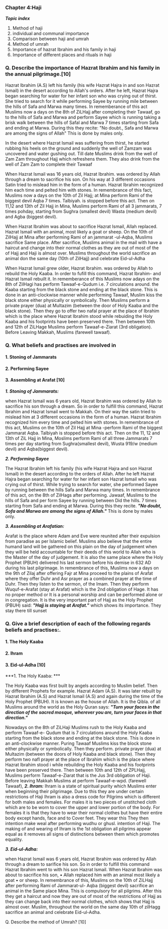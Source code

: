 ### Chapter 4:Haji
***Topic index***

1. Method of haji
2. individual and communal importance
3. Comparison between haji and umrah
4. Method of umrah
5. Importance of hazrat Ibrahim and his family in haji
6. Importance of different places and rituals in haji

### Q. Describe the importance of Hazrat Ibrahim and his family in the annual pilgrimage.[10]


Hazrat Ibrahim (A.S) left his family (his wife Hazrat Hajra
in and son Hazrat Ismail) in the desert according to Allah's
orders. After he left, Hazrat Hajra began searching for
water for her infant son who was crying out of thirst. She
tried to search for it while performing Sayee by running
mile between the hills of Safa and Marwa many times. In
rememberance of this act Muslims now a days on the
8th of ZiLHajj after completing their Tawaaf, go to the
hills of Safa and Marwa and perform Sayee which is
running taking a brisk walk between the hills of Safal
and Marwa 7 times starting from Safa and ending at
Marwa. During this they recite:
"No doubt., Safa and Marwa are among the signs of
Allah"
This is done by males only. 

In the desert where Hazrat Ismail was suffering from
thirst, he started rubbing his heels on the ground and
suddenly the well of Zamzam was uncovered and water
gushing out. Till date Muslims drink from the
well of Zam Zam throughout Hajj which refreshens them.
They also drink from the well of Zam Zam to complete their Tawaaf

When Hazrat Ismail was 16 years old, Hazrat Ibrahim.
was ordered by Allah through a dream to sacrifice his son. On his way at 3 different occasions Satin tried to mislead him in the form of a human. Hazrat Ibrahim recognized him each time and
pelted him with stones. In remembrance of this
fact, Muslims now a days on the 10th of Zil Hajj;
at Mina perform Rami of the biggest devil Aqba 7 times. Talbiyah. is stopped before this act. Then on 11,12 and 13th of Zil Hajj in Mina, Muslims perform Rami of all 3 jammarats, 7 times pohday, starting from Sughra (smallest devil) Wasta
(medium devil) and Agba (biggest devil).

When Hazrat Ibrahim was about to sacrifice
Hazrat Ismail, Allah replaced. Hazrat Ismail
with an animal, most likely a goat or sheep. On
the 10th of ZilHajj at Mina after performing Rami of
an jammarat -ul-Aqba, Muslims sacrifice Same place. After sacrifice, Muslims animal in the mail with have a haircut and change into their normal clothes as they are out of most of the
of Hajj and Haji is almost over. Muslims throughout the world sacrifice an animal don the same day (10th of ZilHajj) and
celebrate Eid-ul-Adha

When Hazrat Ismail grew older, Hazrat Ibrahim.
was ordered by Allah to rebuild the Holy Kaaba.
In order to fufill this command, Hazrat Ibrahim-
and Hazrat Ismail rebuilt it. In rememberance of
this Muslims now adays on the 8th of ZilHagi
has perform Tawaaf-e-Qudum i.e. 7 circulations around.
the Kaaba starting from the black stone and
 ending at the black stone. This is done in an
anti-clockwise manner while performing Tawaaf, Muslim
kiss the black stone either physically or symbolically.
Then Muslims perform a private prayer (dua) at
Multazim (between the door of Holy Kaaba and the
black stone). Then they go to offer two nafal prayer
at the place of Ibrahim which is the place where
Hazrat Ibrahim stood while rebuiding the Holy Kaaba
and his footprints have been preserved there.
Then between 10th and 12th of ZiLHage Muslims perform
Tawaaf-e-Ziarat (3rd obligation). 
Before Leaving Makkah, Muslims (farewell tawaaf).

### Q. What beliefs and practises are involved in
#### 1. Stoning of Jammarats
#### 2. Performing Sayee
#### 3. Assembling at Arafat    [10]

***1. Stoning of Jammarats:***

when Hazrat Ismail was 6 years old, Hazrat Ibrahim
was ordered by Allah to sacrifice his son through a
dream. So in order to fulfill this command, Hazrat
Ibrahim and Hazrat Ismail went to Makkah. On their
way the satin tried to mislead him at 3
different occasions in the form of a human.
Hazrat Ibrahim recognized him every time and
pelted him with stones. In remembrance of this
act, Muslims on the 10th of Zil Hajj at Mina
-perform Rami of the biggest Jammarat Aqba.
Talbiyah is stopped before this act. Then on the
11, 12 and 13th of ZiL Hajj in Mina, Moslims perform
Rami of all three Jammarats 7 times per day
starting from Sughra(smallest devil), Wusta
919/w (medium devil) and Aqba(biggest devil).


***2. Performing Sayee*** 

The Hazrat Ibrahim left his family (his wife
Hazrat Hajra and son Hazrat Ismail) in the
desert according to the orders of Allah. After
he left Hazrat Hajra began searching for water
for her infant son Hazrat Ismail who was crying
out of thirst. While trying to search for water,
she performed Sayee by running between the hills
Safa and Marwa many times. In remembrance of
this act, on the 8th of ZilHags after performing.
Jawaaf, Muslims to the hills of Safa and
per form Sayee by running between
Did the hills. 7 times starting from Safa and
ending at Marwa. During this they recite.
***"No doubt, Sofa and Marwa are among the signs of Allah."*** 
This is done by males only.

***3. Assembling at Arafatian:***

Arafat is the place where Adam and Eve were
reunited after their expulsion from paradise as per
Islamic belief. Muslims also believe that the entire
humand land will be gathered on this plain on
the day of judgement when they will be held
accountable for their deeds of this world to Allah
who is the Master of the day of judgement.
It is also the same place where the Holy
Prophet (PBUH) delivered his last sermon before his
demise in 632 AD during his last pilgrimage. In
remembrance of this, Muslims now a days on the
9th of Zilaj after offering Fajr at Mina proceed
to the plains of Arafat where they offer Duhr and Asr prayer
as a combined prayer at the time of Duhr. Then they listen to the sermon, of the Imam. Then they perform Wuquf-e-Arafat (stay at Arafat) which is the 2nd obligation of Hage. It has no
proper method or It is a personal worship
and can be performed alone or in congregation.
It is the very important part of Hajj as the Holy
Prophet (PBUH) said:
***"Hajj is staying at Arafat."***
which shows its importance. They stay there till
sunset

### Q. Give a brief description of each of the following regards beliefs and practises:.
#### 1. The Holy Kaaba
#### 2. Ihram
#### 3. Eid-ul-Adha [10] 

***1. The Holy Kaaba: ***

The Holy Kaaba was first built by angels according
to Muslim belief. Then by different Prophets for
example. Hazrat Adam (A.S). It was later rebuilt by
Hazrat Ibrahim (A.S) and Hazrat Ismail (A.S) and
again during the time of the Holy Prophet (PBUH).
It is known as the house of Allah. It is the Qibla.
of all Muslims around the world as the Holy
Quran says:
***"Turn your faces in the direction of the sacred mosque, wherever you are, turn your faces in that direction."*** 

Nowadays on the 8th of ZiLHaji Muslims
rush to the Holy Kaaba and perform Tawaaf-e- Qudum that is 7 circulations around the Holy Kaaba starting from the black stone and ending at the black stone. This is done in an anti-clockwise
manner. Puring Tawaaf Muslims kiss the block stone
either physically or symbolically. Then they perform.
private prayer (dua) at Multazim (between the
doors of Holy Kaaba and black stone). Then they
perform two nafl prayer at the place of Ibrahim which is the place where Hazrat Ibrahim stood
i while rebuilding the Holy Kaaba and his footprints
have been preserved there. Then between 10th and 12th of
ZPLHajj, Muslims perform Tawaaf-e-Ziarat that is the
Jus 3rd obligation of Haji. Before leaving Makkah Muslims
at perform Tawaaf-e-wpd. (farewell Tawaaf),
***2. Ihram:***
 Ihram is a state of spiritual purity which Muslims
enter when beginning their pilgrimage. Due to this they
are under certain restrictions of Haji Ihram is also a
dress code for Pilgrims which is different for both
males and females. For males it is two pieces of
unstitched cloth which are to be worn to cover the
upper and lower portion of the body. For females it is
that they have to wear their normal clothes but have their entire body except hands, face and to Cover feet. They wear this
They then intention make weal after performing wudhu or ghusl.
intention of Haji. The making of and wearing of Ihram is the 1st obligation all pilgrims appear equal as it  removes all signs of distinctions between them which promotes equality.

***3. Eid-ul-Adha:***

when Hazrat Ismail was 6 years old, Hazrat
Ibrahim was ordered by Allah through a dream to
sarifice his son. So in order to fulfill this command
Hazrat Ibrahim went to with his son Hazrat Ismail.
When Hazrat Ibrahim was about to sacrifice his son, •
Allah replaced him with an animal most likely a goat •
or sheep. In remembrance of this, Muslims on the 10th
of ZiLHajj after performing Rami of Jammarat-ul-
Aqba (biggest devil) sacrifice an animal in the Same
place Mina. This is compulsory for all pilgrims.
After this they get a haircut and now they are
out of most of the restrictions of Hajj as they can
change back into their normal clothes, which shows
that Hajj is almost over. Muslim, throughout the
world on the same day 10th of zilHagg sacrifice
an animal and celebrate Eid-ul-Adha.

Q. Describe the method of Umrah? [10]